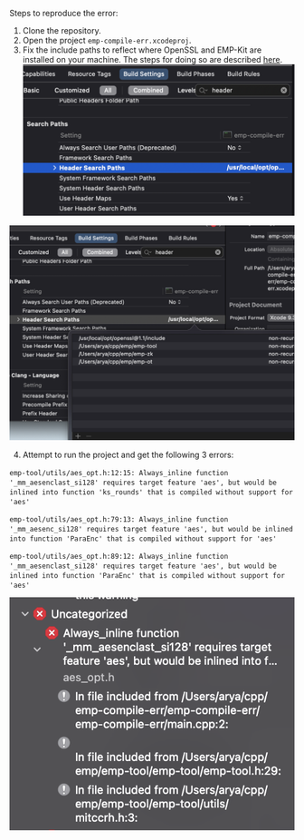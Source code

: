 Steps to reproduce the error:

1. Clone the repository.
2. Open the project `emp-compile-err.xcodeproj`.
3. Fix the include paths to reflect where OpenSSL and EMP-Kit are installed on your machine. The steps for doing so are described [here](https://stackoverflow.com/a/35930656/5116581).
![A view of the include path settings in the project](./screenshots/include.png)


![A more detailed view of the include path settings in the project](./screenshots/include-detailed.png)


4. Attempt to run the project and get the following 3 errors:

`emp-tool/utils/aes_opt.h:12:15: Always_inline function '_mm_aesenclast_si128' requires target feature 'aes', but would be inlined into function 'ks_rounds' that is compiled without support for 'aes'`

`emp-tool/utils/aes_opt.h:79:13: Always_inline function '_mm_aesenc_si128' requires target feature 'aes', but would be inlined into function 'ParaEnc' that is compiled without support for 'aes'`

`emp-tool/utils/aes_opt.h:89:12: Always_inline function '_mm_aesenclast_si128' requires target feature 'aes', but would be inlined into function 'ParaEnc' that is compiled without support for 'aes'`

![The "desired" error](./screenshots/error.png)
